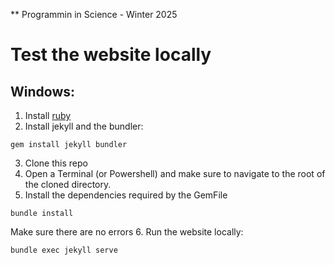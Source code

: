 ** Programmin in Science - Winter 2025


# Test the website locally
## Windows:
1. Install [ruby](https://jekyllrb.com/docs/installation/windows/)
2. Install jekyll and the bundler:
```
gem install jekyll bundler
```

3. Clone this repo
4. Open a Terminal (or Powershell) and make sure to navigate to the root of the cloned directory.
5. Install the dependencies required by the GemFile
```
bundle install 
```
Make sure there are no errors 
6.  Run the website locally:
```
bundle exec jekyll serve
```